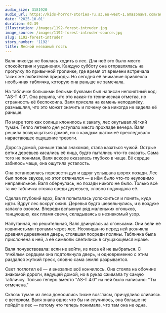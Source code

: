 ```yaml
---
audio_size: 3181920
audio_url: https://kids-horror-stories-ru.s3.eu-west-1.amazonaws.com/audio/1192-forest-intruder.mp3
date: '2025-10-01'
duration: 02:39
illustration: /images/1192-forest-intruder.jpg
image_source: /images/1192-forest-intruder-source.jpg
slug: 1192-forest-intruder
story_number: '1192'
title: Лесной незваный гость
---
```


Валя никогда не боялась ходить в лес. Для неё это было место спокойствия и уединения. Каждую субботу она отправлялась на прогулку по привычной тропинке, где время от времени встречала таких же любителей природы. Но сегодня её внимание привлекла необычная табличка, которую она раньше не замечала.

На табличке большими белыми буквами был написан непонятный код: "AS-T 4.0". Она решила, что это какая-то техническая отметка, но странность её беспокоила. Валя присела на камень неподалёку, размышляя, что это может значить и почему она никогда не видела её раньше.

По мере того как солнце клонилось к закату, лес окутывал лёгкий туман. Тепло летнего дня уступало место прохладе вечера. Валя решила возвращаться домой, но с каждым шагом её преследовало нарастающее ощущение тревоги.

Дорога домой, раньше такая знакомая, стала казаться чужой. Острые ветки деревьев касались её лица, будто пытались что-то сказать. Сама того не понимая, Валя вскоре оказалась глубоко в чаще. Её сердце забилось чаще, она ощутила усталость.

Она остановилась перевести дух и вдруг услышала шорох позади. Лес был полон звуков, но этот отличался — в нём было что-то неуловимо неправильное. Валя обернулась, но позади никого не было. Только всё та же табличка стояла среди деревьев, словно поджидала её.

Сделав глубокий вдох, Валя попыталась успокоиться и понять, куда идти. Вдруг лес вокруг ожил. Деревья будто шевельнулись, и в воздухе запахло озоном. Впереди вспыхнул ряд маленьких огоньков, танцующих, как пламя свечи, складываясь в незнакомый узор.

Напуганная, но решительная, Валя двинулась за огоньками. Они вели её извилистыми тропами через лес. Неожиданно перед ней возникла древняя деревянная дверь, стоявшая посреди поляны. Табличка была прислонена к ней, а её символы светились в сгущающемся мраке.

Валя почувствовала: если не войти, из леса ей не выбраться. С тяжёлым сердцем она подтолкнула дверь, и одновременно с этим раздался жуткий треск, словно сама земля разрывается.

Свет поглотил её — и внезапно всё кончилось. Она стояла на обочине знакомой дороги, ведущей домой, но в руках сжимала ту самую табличку. Только теперь вместо "AS-T 4.0" на ней было написано: "Ты отмечена."

Сквозь туман из леса доносились тихие возгласы, причудливо сливаясь с ветерком. Валя знала одно: что бы ни случилось, она больше не пойдёт в лес — потому что теперь понимала, что там она не одна.